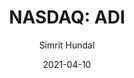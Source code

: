 ---
type: "report"
paper: "ADI_Simrit_Hundal.pdf"
author: "Simrit Hundal"
company: "Analog Devices, Inc."
date: "2021-04-10"
summary: "Analog Devices, Inc. (ADI) is a leading player in the semiconductor industry, primarily operating in internet and communication technology. ADI manufactures, tests, and markets a broad portfolio of solutions, including integrated
circuits, software and systems utilizing analog technology, and mixed-signal and digital signal processing technologies."
title: "NASDAQ: ADI"
---